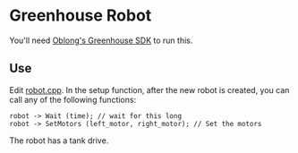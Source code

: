 # Greenhouse Robot

You'll need [Oblong's Greenhouse SDK](http://greenhouse.oblong.com/) to run this.

## Use

Edit [robot.cpp](robot.cpp). In the setup function, after the new robot is created, you can
call any of the following functions:

    robot -> Wait (time); // wait for this long
    robot -> SetMotors (left_motor, right_motor); // Set the motors

The robot has a tank drive.
